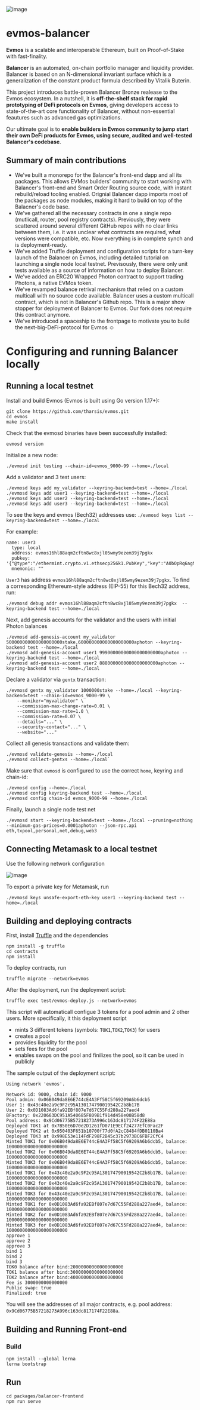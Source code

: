 ![image](https://user-images.githubusercontent.com/4420479/145579509-a72060c0-7728-4d74-b808-74ea231dd31f.png)
#  evmos-balancer

**Evmos** is a scalable and interoperable Ethereum, built on Proof-of-Stake with fast-finality.

**Balancer** is an automated, on-chain portfolio manager and liquidity provider. Balancer is based on an N-dimensional invariant surface which is a generalization of the constant product formula described by Vitalik Buterin.

This project introduces battle-proven Balancer Bronze realease to the Evmos ecosystem. In a nutshell, it is **off-the-shelf stack for rapid prototyping of DeFi protocols on Evmos**, giving developers access to state-of-the-art core functionality of Balancer, without non-essential feautures such as advanced gas optimizations. 

Our ultimate goal is to **enable builders in Evmos community to jump start their own DeFi products for Evmos, using secure, audited and well-tested Balancer's codebase**. 

## Summary of main contributions
* We've built a monorepo for the Balancer's front-end dapp and all its packages. This allows EVMos builders' community to start working with Balancer's front-end and Smart Order Routing source code, with instant rebuild/reload tooling enabled. Orignial Balancer dapp imports most of the packages as node modules, making it hard to build on top of the Balacner's code base. 
* We've gathered all the necessary contracts in one a single repo (mutlicall, router, pool registry contracts). Previously, they were scattered around several different GitHub repos with no clear links between them, i.e. it was unclear what contracts are required, what versions were compatible, etc. Now everything is in complete synch and is deployment-ready.
* We've added Truffle deployment and configuration scripts for a turn-key launch of the Balancer on Evmos, including detailed tutorial on launching a single node local testnet. Previsously, there were only unit tests available as a source of information on how to deploy Balancer. 
* We've added an ERC20 Wrapped Photon contract to support trading Photons, a native EVMos token.
* We've revamped balance retrival mechanism that relied on a custom multicall with no source code available. Balancer uses a custom multicall contract, which is not in Balancer's Github repo. This is a major show stopper for deployment of Balancer to Evmos. Our fork does not require this contract anymore.
* We've introduced a spaceship to the frontpage to motivate you to build the next-big-DeFi-protocol for Evmos ☺️

# Configuring and running Balancer locally

## Running a local testnet
Install and build Evmos (Evmos is built using Go version 1.17+):
```
git clone https://github.com/tharsis/evmos.git
cd evmos
make install
```

Check that the evmosd binaries have been successfully installed:

`evmosd version`

Initialize a new node:

`./evmosd init testing --chain-id=evmos_9000-99 --home=./local`

Add a validator and 3 test users:

```
./evmosd keys add my_validator --keyring-backend=test --home=./local
./evmosd keys add user1 --keyring-backend=test --home=./local
./evmosd keys add user2 --keyring-backend=test --home=./local
./evmosd keys add user3 --keyring-backend=test --home=./local
```

To see the keys and evmos (Bech32) addresses use:
`./evmosd keys list --keyring-backend=test --home=./local`

For example:
```
name: user3
  type: local
  address: evmos16hl88aqm2cftn8wc8xjl05wmy9ezem39j7pgkx
  pubkey: '{"@type":"/ethermint.crypto.v1.ethsecp256k1.PubKey","key":"A0bOpRq6agNaTVvocj7gGueyAf3VhZN7839kh1newHtE"}'
  mnemonic: ""
```

`User3` has address `evmos16hl88aqm2cftn8wc8xjl05wmy9ezem39j7pgkx`. To find a corresponding Ethereum-style address (EIP-55) for this Bech32 address, run:

```
./evmosd debug addr evmos16hl88aqm2cftn8wc8xjl05wmy9ezem39j7pgkx  --keyring-backend test --home=./local
```

Next, add genesis accounts for the validator and the users with initial Photon balances

```
./evmosd add-genesis-account my_validator 500000000000000000000stake,600000000000000000000aphoton --keyring-backend test --home=./local
./evmosd add-genesis-account user1 99900000000000000000000aphoton --keyring-backend test --home=./local
./evmosd add-genesis-account user2 8880000000000000000000aphoton --keyring-backend test --home=./local
```

Declare a validator via `gentx` transaction:
```
./evmosd gentx my_validator 1000000stake --home=./local --keyring-backend=test --chain-id=evmos_9000-99 \
    --moniker="myvalidator" \
    --commission-max-change-rate=0.01 \
    --commission-max-rate=1.0 \
    --commission-rate=0.07 \
    --details="..." \
    --security-contact="..." \
    --website="..."
```

Collect all genesis transactions and validate them:

```
./evmosd validate-genesis --home=./local
./evmosd collect-gentxs --home=./local`
```

Make sure that `evmosd` is configured to use the correct `home`, keyring and chain-id:

```
./evmosd config --home=./local
./evmosd config keyring-backend test --home=./local
./evmosd config chain-id evmos_9000-99 --home=./local
```

Finally, launch a single node test net

```
./evmosd start --keyring-backend=test --home=./local --pruning=nothing --minimum-gas-prices=0.0001aphoton --json-rpc.api eth,txpool,personal,net,debug,web3

```

## Connecting Metamask to a local testnet

Use the following network configuration

![image](https://user-images.githubusercontent.com/4420479/145582342-ec894dd8-5525-4172-a718-0c43e2b6a9a9.png)

To export a private key for Metamask, run

```
./evmosd keys unsafe-export-eth-key user1 --keyring-backend test --home=./local
```

## Building and deploying contracts

First, install [Truffle](http://trufflesuite.com/tutorial/index.html) and the dependencies

```
npm install -g truffle
cd contracts
npm install 
```

To deploy contracts, run

```
truffle migrate --network=evmos
```

After the deployment, run the deployment script:

```
truffle exec test/evmos-deploy.js --network=evmos
```

This script will automaticall configue 3 tokens for a pool admin and 2 other users. More specifically, it this deployment script

* mints 3 different tokens (symbols: `TOK1`,`TOK2`,`TOK3`) for users
* creates a pool
* provides liquidity for the pool
* sets fees for the pool
* enables swaps on the pool and finilizes the pool, so it can be used in publicly

The sample output of the deployment script:

```
Using network 'evmos'.

Network id: 9000, chain id: 9000
Pool admin: 0x06B049da8E6E744cE4A3Ff58C5f69209A6b6dcb5
User 1: 0x43c40e2a9c9F2c95A130174790019542C2b8b17B
User 2: 0x0D1083Ad6fa92EBf807e7d67C55Fd288a227aed4
BFactory: 0x220663DC951A540685F809B1f914d458e00B58d8
Pool address: 0x9Cd06775B57218273A996c163dc817174F22E88a
Deployed TOK1 at 0x7B50E6D70e2D1261fD071E9ECf24277EfC0Fac2F
Deployed TOK2 at 0x950403F651b10700f77d0fA2cC8484fDB0110Ba4
Deployed TOK3 at 0x998E53e114FdF298F2B45c37b2973BC6FBF2CfC4
Minted TOK1 for 0x06B049da8E6E744cE4A3Ff58C5f69209A6b6dcb5, balance: 10000000000000000000000
Minted TOK2 for 0x06B049da8E6E744cE4A3Ff58C5f69209A6b6dcb5, balance: 10000000000000000000000
Minted TOK3 for 0x06B049da8E6E744cE4A3Ff58C5f69209A6b6dcb5, balance: 10000000000000000000000
Minted TOK1 for 0x43c40e2a9c9F2c95A130174790019542C2b8b17B, balance: 10000000000000000000000
Minted TOK2 for 0x43c40e2a9c9F2c95A130174790019542C2b8b17B, balance: 10000000000000000000000
Minted TOK3 for 0x43c40e2a9c9F2c95A130174790019542C2b8b17B, balance: 10000000000000000000000
Minted TOK1 for 0x0D1083Ad6fa92EBf807e7d67C55Fd288a227aed4, balance: 10000000000000000000000
Minted TOK2 for 0x0D1083Ad6fa92EBf807e7d67C55Fd288a227aed4, balance: 10000000000000000000000
Minted TOK3 for 0x0D1083Ad6fa92EBf807e7d67C55Fd288a227aed4, balance: 10000000000000000000000
approve 1
approve 2
approve 3
bind 1
bind 2
bind 3
TOK0 balance after bind:20000000000000000000
TOK1 balance after bind:30000000000000000000
TOK2 balance after bind:40000000000000000000
Fee is 3000000000000000
Public swap: true
Finalized: true
```

You will see the addresses of all major contracts, e.g. pool address: `0x9Cd06775B57218273A996c163dc817174F22E88a`. 


## Building and Running Front-end
### Build

```
npm install --global lerna
lerna bootstrap
```

## Run
```
cd packages/balancer-frontend
npm run serve
```
